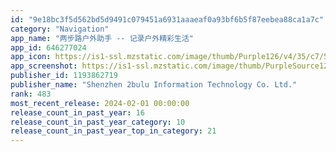 ```yaml
---
id: "9e18bc3f5d562bd5d9491c079451a6931aaaeaf0a93bf6b5f87eebea88ca1a7c"
category: "Navigation"
app_name: "两步路户外助手 -- 记录户外精彩生活"
app_id: 646277024
app_icon: https://is1-ssl.mzstatic.com/image/thumb/Purple126/v4/35/c7/5b/35c75b1b-e7d8-b30f-4fde-ce4527ab13a9/AppIcon-0-0-1x_U007emarketing-0-7-0-0-85-220.png/1024x1024bb.png
app_screenshot: https://is1-ssl.mzstatic.com/image/thumb/PurpleSource126/v4/df/73/2c/df732cd1-a0c9-4918-1918-fb1e0d77d1b9/5d1dff63-6bb7-4775-a155-c1ea067dfac2_page_X_1.jpg/1242x2688bb.png
publisher_id: 1193862719
publisher_name: "Shenzhen 2bulu Information Technology Co. Ltd."
rank: 483
most_recent_release: 2024-02-01 00:00:00
release_count_in_past_year: 16
release_count_in_past_year_category: 10
release_count_in_past_year_top_in_category: 21
---
```

